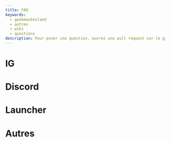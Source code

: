 ```yaml
---
title: FAQ
keywords:
  - geekmaskesland
  - autres
  - wiki
  - questions
description: Pour poser une question, ouvrez une pull request sur le github
---
```



# IG

# Discord

# Launcher

# Autres
